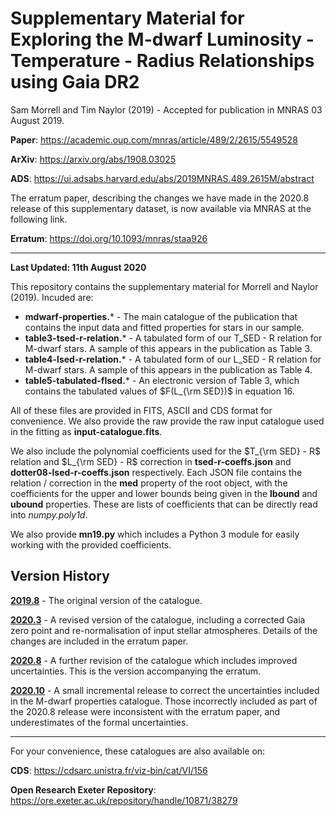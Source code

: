 # Supplementary Material for **Exploring the M-dwarf Luminosity - Temperature - Radius Relationships using Gaia DR2**

Sam Morrell and Tim Naylor (2019) - Accepted for publication in MNRAS 03 August 2019.

**Paper**: https://academic.oup.com/mnras/article/489/2/2615/5549528

**ArXiv**: https://arxiv.org/abs/1908.03025

**ADS**: https://ui.adsabs.harvard.edu/abs/2019MNRAS.489.2615M/abstract

The erratum paper, describing the changes we have made in the 2020.8 release of this supplementary dataset, is now available via MNRAS at the following link. 

**Erratum**: https://doi.org/10.1093/mnras/staa926

----
**Last Updated: 11th August 2020**

This repository contains the supplementary material for Morrell and Naylor (2019). Incuded are:

- **mdwarf-properties.*** - The main catalogue of the publication that contains the input data and fitted properties for stars in our sample.
- **table3-tsed-r-relation.*** - A tabulated form of our T_SED - R relation for M-dwarf stars. A sample of this appears in the publication as Table 3. 
- **table4-lsed-r-relation.*** - A tabulated form of our L_SED - R relation for M-dwarf stars. A sample of this appears in the publication as Table 4.
- **table5-tabulated-flsed.*** - An electronic version of Table 3, which contains the tabulated values of $F(L_{\rm SED})$ in equation 16. 

All of these files are provided in FITS, ASCII and CDS format for convenience. We also provide the raw provide the raw input catalogue used in the fitting as **input-catalogue.fits**. 

We also include the polynomial coefficients used for the $T_{\rm SED} - R$ relation and $L_{\rm SED} - R$ correction in **tsed-r-coeffs.json** and **dotter08-lsed-r-coeffs.json** respectively. Each JSON file contains the relation / correction in the **med** property of the root object, with the coefficients for the upper and lower bounds being given in the **lbound** and **ubound** properties. These are lists of coefficients that can be directly read into *numpy.poly1d*.  

We also provide **mn19.py** which includes a Python 3 module for easily working with the provided coefficients.

## Version History

[**2019.8**](https://github.com/sammorrell/mn19-supplementary-material/releases/tag/2019.8) - The original version of the catalogue. 

[**2020.3**](https://github.com/sammorrell/mn19-supplementary-material/releases/tag/2020.3) - A revised version of the catalogue, including a corrected Gaia zero point and re-normalisation of input stellar atmospheres. Details of the changes are included in the erratum paper. 

[**2020.8**](https://github.com/sammorrell/mn19-supplementary-material/releases/tag/2020.8) - A further revision of the catalogue which includes improved uncertainties. This is the version accompanying the erratum.  

[**2020.10**](https://github.com/sammorrell/mn19-supplementary-material/releases/tag/2020.10) - A small incremental release to correct the uncertainties included in the M-dwarf properties catalogue. Those incorrectly included as part of the 2020.8 release were inconsistent with the erratum paper, and underestimates of the formal uncertainties. 

---

For your convenience, these catalogues are also available on:

**CDS**: https://cdsarc.unistra.fr/viz-bin/cat/VI/156

**Open Research Exeter Repository**: https://ore.exeter.ac.uk/repository/handle/10871/38279

